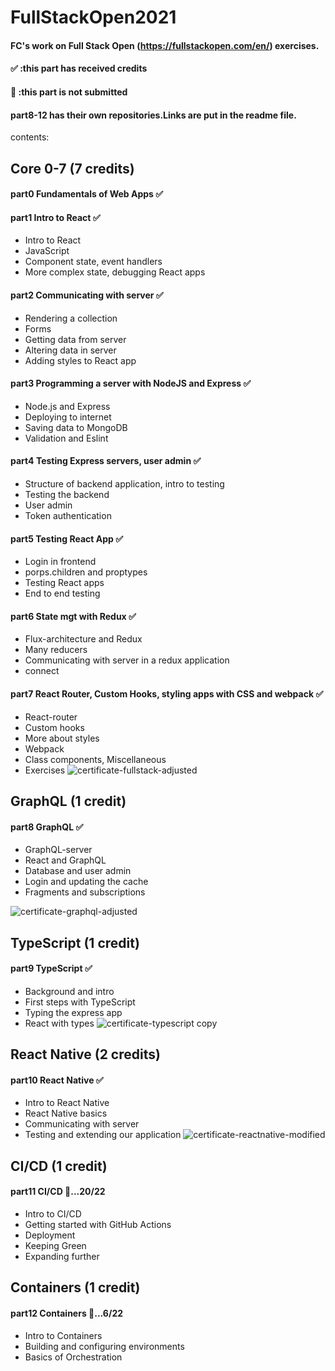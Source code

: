 # FullStackOpen2021

#### FC's work on Full Stack Open (https://fullstackopen.com/en/) exercises.
#### ✅ :this part has received credits
#### 🚀 :this part is not submitted
#### part8-12 has their own repositories.Links are put in the readme file.

contents:

## Core 0-7 (7 credits)
#### part0 Fundamentals of Web Apps  ✅

#### part1 Intro to React  ✅
* Intro to React
* JavaScript
* Component state, event handlers
* More complex state, debugging React apps

#### part2 Communicating with server  ✅
* Rendering a collection
* Forms
* Getting data from server
* Altering data in server
* Adding styles to React app

#### part3 Programming a server with NodeJS and Express  ✅
* Node.js and Express
* Deploying to internet
* Saving data to MongoDB
* Validation and Eslint

#### part4 Testing Express servers, user admin  ✅ 
* Structure of backend application, intro to testing
* Testing the backend
* User admin
* Token authentication

#### part5 Testing React App  ✅ 
* Login in frontend
* porps.children and proptypes
* Testing React apps
* End to end testing


#### part6 State mgt with Redux  ✅ 
* Flux-architecture and Redux
* Many reducers
* Communicating with server in a redux application
* connect


#### part7 React Router, Custom Hooks, styling apps with CSS and webpack  ✅ 
* React-router
* Custom hooks
* More about styles
* Webpack
* Class components, Miscellaneous
* Exercises
![certificate-fullstack-adjusted](https://user-images.githubusercontent.com/87288821/130008956-99f63f05-1ada-435c-bfa7-501b469829fe.png)



## GraphQL (1 credit)
#### part8 GraphQL  ✅ 
* GraphQL-server
* React and GraphQL
* Database and user admin
* Login and updating the cache
* Fragments and subscriptions

![certificate-graphql-adjusted](https://user-images.githubusercontent.com/87288821/130008898-1103eadd-249e-4866-b253-2c70cc283781.png)

## TypeScript (1 credit)
#### part9 TypeScript ✅
* Background and intro
* First steps with TypeScript
* Typing the express app
* React with types
![certificate-typescript copy](https://user-images.githubusercontent.com/87288821/134606134-5936b3ca-540a-453f-9bfd-613657343820.png)


## React Native (2 credits)
#### part10 React Native ✅
* Intro to React Native
* React Native basics
* Communicating with server
* Testing and extending our application
![certificate-reactnative-modified](https://user-images.githubusercontent.com/87288821/131450174-36a87ea3-3f17-4556-a8d3-89839a33e78d.png)


## CI/CD (1 credit)
#### part11 CI/CD 🚀...20/22 
* Intro to CI/CD
* Getting started with GitHub Actions
* Deployment
* Keeping Green
* Expanding further


## Containers (1 credit)
#### part12 Containers 🚀...6/22
* Intro to Containers
* Building and configuring environments
* Basics of Orchestration

